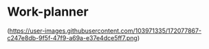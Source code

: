 # Work-planner
(https://user-images.githubusercontent.com/103971335/172077867-c247e8db-9f5f-47f9-a69a-e37e4dce5ff7.png)

